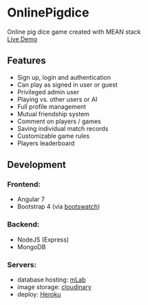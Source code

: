 # OnlinePigdice

Online pig dice game created with MEAN stack  
[Live Demo](https://morning-waters-23269.herokuapp.com/index)

## Features
* Sign up, login and authentication
* Can play as signed in user or guest
* Privileged admin user
* Playing vs. other users or AI
* Full profile management
* Mutual friendship system
* Comment on players / games
* Saving individual match records
* Customizable game rules
* Players leaderboard

## Development

### Frontend:
* Angular 7
* Bootstrap 4 (via [bootswatch](https://bootswatch.com/))

### Backend:
* NodeJS (Express)
* MongoDB

### Servers:
* database hosting: [mLab](https://mlab.com/)
* image storage: [cloudinary](https://cloudinary.com/)
* deploy: [Heroku](https://www.heroku.com/)
